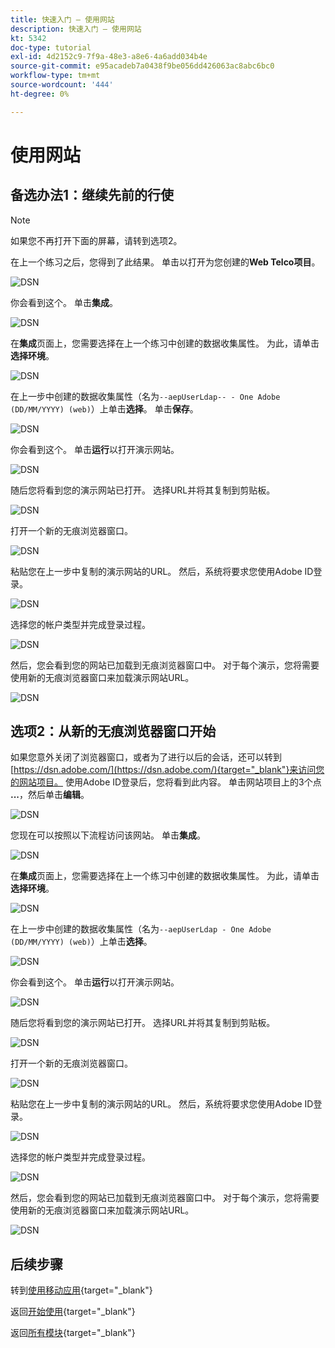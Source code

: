```yaml
---
title: 快速入门 — 使用网站
description: 快速入门 — 使用网站
kt: 5342
doc-type: tutorial
exl-id: 4d2152c9-7f9a-48e3-a8e6-4a6add034b4e
source-git-commit: e95acadeb7a0438f9be056dd426063ac8abc6bc0
workflow-type: tm+mt
source-wordcount: '444'
ht-degree: 0%

---
```


# 使用网站

## 备选办法1：继续先前的行使

>[!NOTE]
>
>如果您不再打开下面的屏幕，请转到选项2。

在上一个练习之后，您得到了此结果。 单击以打开为您创建的&#x200B;**Web Telco项目**。

![DSN](./images/dsn5a.png)

你会看到这个。 单击&#x200B;**集成**。

![DSN](./images/web1.png)

在&#x200B;**集成**&#x200B;页面上，您需要选择在上一个练习中创建的数据收集属性。 为此，请单击&#x200B;**选择环境**。

![DSN](./images/web2.png)

在上一步中创建的数据收集属性（名为`--aepUserLdap-- - One Adobe (DD/MM/YYYY) (web)`）上单击&#x200B;**选择**。 单击&#x200B;**保存**。

![DSN](./images/web2a.png)

你会看到这个。 单击&#x200B;**运行**&#x200B;以打开演示网站。

![DSN](./images/web2b.png)

随后您将看到您的演示网站已打开。 选择URL并将其复制到剪贴板。

![DSN](./images/web3.png)

打开一个新的无痕浏览器窗口。

![DSN](./images/web4.png)

粘贴您在上一步中复制的演示网站的URL。 然后，系统将要求您使用Adobe ID登录。

![DSN](./images/web5.png)

选择您的帐户类型并完成登录过程。

![DSN](./images/web6.png)

然后，您会看到您的网站已加载到无痕浏览器窗口中。 对于每个演示，您将需要使用新的无痕浏览器窗口来加载演示网站URL。

![DSN](./images/web7.png)

## 选项2：从新的无痕浏览器窗口开始

如果您意外关闭了浏览器窗口，或者为了进行以后的会话，还可以转到[https://dsn.adobe.com/](https://dsn.adobe.com/){target="_blank"}来访问您的网站项目。 使用Adobe ID登录后，您将看到此内容。 单击网站项目上的3个点&#x200B;**...**，然后单击&#x200B;**编辑**。

![DSN](./images/web8.png)

您现在可以按照以下流程访问该网站。 单击&#x200B;**集成**。

![DSN](./images/web1.png)

在&#x200B;**集成**&#x200B;页面上，您需要选择在上一个练习中创建的数据收集属性。 为此，请单击&#x200B;**选择环境**。

![DSN](./images/web2.png)

在上一步中创建的数据收集属性（名为`--aepUserLdap - One Adobe (DD/MM/YYYY) (web)`）上单击&#x200B;**选择**。

![DSN](./images/web2a.png)

你会看到这个。 单击&#x200B;**运行**&#x200B;以打开演示网站。

![DSN](./images/web2b.png)

随后您将看到您的演示网站已打开。 选择URL并将其复制到剪贴板。

![DSN](./images/web3.png)

打开一个新的无痕浏览器窗口。

![DSN](./images/web4.png)

粘贴您在上一步中复制的演示网站的URL。 然后，系统将要求您使用Adobe ID登录。

![DSN](./images/web5.png)

选择您的帐户类型并完成登录过程。

![DSN](./images/web6.png)

然后，您会看到您的网站已加载到无痕浏览器窗口中。 对于每个演示，您将需要使用新的无痕浏览器窗口来加载演示网站URL。

![DSN](./images/web7.png)

## 后续步骤

转到[使用移动应用](./ex5.md){target="_blank"}

返回[开始使用](./getting-started.md){target="_blank"}

返回[所有模块](./../../../overview.md){target="_blank"}